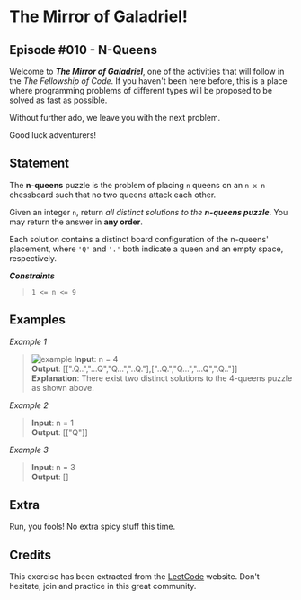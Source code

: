 # The Mirror of Galadriel!
## Episode #010 - N-Queens

Welcome to ***The Mirror of Galadriel***, one of the activities that will follow in the *The Fellowship of Code*. If you haven't been here before, this is a place where programming problems of different types will be proposed to be solved as fast as possible.

Without further ado, we leave you with the next problem. 

Good luck adventurers!

## Statement

The **n-queens** puzzle is the problem of placing ``n`` queens on an ``n x n`` chessboard such that no two queens attack each other.

Given an integer ``n``, return *all distinct solutions to the ***n-queens puzzle****. You may return the answer in **any order**.

Each solution contains a distinct board configuration of the n-queens' placement, where ``'Q'`` and ``'.'`` both indicate a queen and an empty space, respectively.

***Constraints***
> ``1 <= n <= 9``

## Examples

*Example 1*
> ![example](https://assets.leetcode.com/uploads/2020/11/13/queens.jpg)
> **Input**: n = 4
> </br> **Output**: [[".Q..","...Q","Q...","..Q."],["..Q.","Q...","...Q",".Q.."]]
> </br> **Explanation**: There exist two distinct solutions to the 4-queens puzzle as shown above.

*Example 2*
> **Input**: n = 1
> </br> **Output**: [["Q"]]

*Example 3*
> **Input**: n = 3
> </br> **Output**: []

## Extra

Run, you fools! No extra spicy stuff this time.

## Credits

This exercise has been extracted from the [LeetCode](https://leetcode.com/problems/n-queens) website. Don't hesitate, join and practice in this great community.
